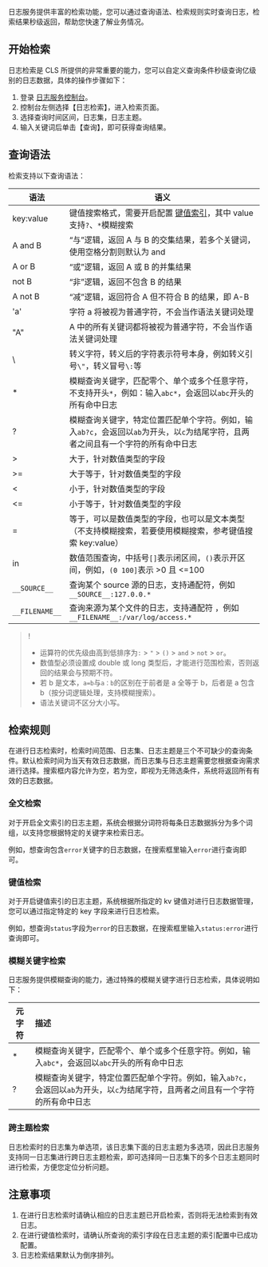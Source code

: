 日志服务提供丰富的检索功能，您可以通过查询语法、检索规则实时查询日志，检索结果秒级返回，帮助您快速了解业务情况。

## 开始检索

日志检索是 CLS 所提供的非常重要的能力，您可以自定义查询条件秒级查询亿级别的日志数据，具体的操作步骤如下：

1. 登录 [日志服务控制台](https://console.cloud.tencent.com/cls)。
2. 控制台左侧选择【日志检索】，进入检索页面。
3. 选择查询时间区间，日志集，日志主题。
4. 输入关键词后单击【查询】，即可获得查询结果。

## 查询语法

检索支持以下查询语法：

| 语法          | 语义                                                         |
| ------------- | ------------------------------------------------------------ |
| key:value     | 键值搜索格式，需要开启配置 [键值索引](https://cloud.tencent.com/document/product/614/16981#.E5.BC.80.E5.90.AF.E7.B4.A2.E5.BC.95)，其中 value 支持`?`、`*`模糊搜索 |
| A and B       | “与”逻辑，返回 A 与 B 的交集结果，若多个关键词，使用空格分割则默认为 and |
| A or B        | “或”逻辑，返回 A 或 B 的并集结果                             |
| not B         | “非”逻辑，返回不包含 B 的结果                                |
| A not B       | “减”逻辑，返回符合 A 但不符合 B 的结果，即 A-B               |
| 'a'           | 字符 a 将被视为普通字符，不会当作语法关键词处理              |
| "A"           | A 中的所有关键词都将被视为普通字符，不会当作语法关键词处理   |
| \             | 转义字符，转义后的字符表示符号本身，例如转义引号`\"`，转义冒号`\:`等 |
| *             | 模糊查询关键字，匹配零个、单个或多个任意字符，不支持开头`*`，例如：输入`abc*`，会返回以`abc`开头的所有命中日志 |
| ?             | 模糊查询关键字，特定位置匹配单个字符。例如，输入`ab?c`，会返回以`ab`为开头，以`c`为结尾字符，且两者之间且有一个字符的所有命中日志 |
| >             | 大于，针对数值类型的字段                                     |
| >=            | 大于等于，针对数值类型的字段                                 |
| <             | 小于，针对数值类型的字段                                     |
| <=            | 小于等于，针对数值类型的字段                                 |
| =             | 等于，可以是数值类型的字段，也可以是文本类型（不支持模糊搜索，若要使用模糊搜索，参考键值搜索 key:value） |
| in            | 数值范围查询，中括号`[]`表示闭区间，`()`表示开区间，例如，`(0 100]`表示 >0 且 <=100 |
| `__SOURCE__`   | 查询某个 source 源的日志，支持通配符，例如`__SOURCE__:127.0.0.*` |
| `__FILENAME__` | 查询来源为某个文件的日志，支持通配符 ，例如`__FILENAME__:/var/log/access.*` |

> !
>
> - 运算符的优先级由高到低排序为`:` > `"` > `()` > `and` > `not` > `or`。
> - 数值型必须设置成 double 或 long 类型后，才能进行范围检索，否则返回的结果会与预期不符。
> - 若 b 是文本，`a=b`与`a：b`的区别在于前者是 a 全等于 b，后者是 a 包含 b（按分词逻辑处理，支持模糊搜索）。
> - 语法关键词不区分大小写。



## 检索规则

在进行日志检索时，检索时间范围、日志集、日志主题是三个不可缺少的查询条件。默认检索时间为当天有效日志数据，而日志集与日志主题需要您根据查询需求进行选择。搜索框内容允许为空，若为空，即视为无筛选条件，系统将返回所有有效的日志数据。

### 全文检索

对于开启全文索引的日志主题，系统会根据分词符将每条日志数据拆分为多个词组，以支持您根据特定的关键字来检索日志。

例如，想查询包含`error`关键字的日志数据，在搜索框里输入`error`进行查询即可。

### 键值检索

对于开启键值索引的日志主题，系统根据所指定的 kv 键值对进行日志数据管理，您可以通过指定特定的 key 字段来进行日志检索。

例如，想查询`status`字段为`error`的日志数据，在搜索框里输入`status:error`进行查询即可。

### 模糊关键字检索

日志服务提供模糊查询的能力，通过特殊的模糊关键字进行日志检索，具体说明如下：

| 元字符 | 描述                                                         |
| ------ | :----------------------------------------------------------- |
| *      | 模糊查询关键字，匹配零个、单个或多个任意字符。例如，输入`abc*`，会返回以`abc`开头的所有命中日志 |
| ?      | 模糊查询关键字，特定位置匹配单个字符。例如，输入`ab?c`，会返回以`ab`为开头，以`c`为结尾字符，且两者之间且有一个字符的所有命中日志 |

### 跨主题检索

日志检索时的日志集为单选项，该日志集下面的日志主题为多选项，因此日志服务支持同一日志集进行跨日志主题检索，即可选择同一日志集下的多个日志主题同时进行检索，方便您定位分析问题。

## 注意事项

1. 在进行日志检索时请确认相应的日志主题已开启检索，否则将无法检索到有效日志。
2. 在进行键值检索时，请确认所查询的索引字段在日志主题的索引配置中已成功配置。
3. 日志检索结果默认为倒序排列。
